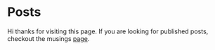 # Posts

Hi thanks for visiting this page. If you are looking for published posts, checkout the musings [page](https://github.com/blessinvarkey/musings). 
